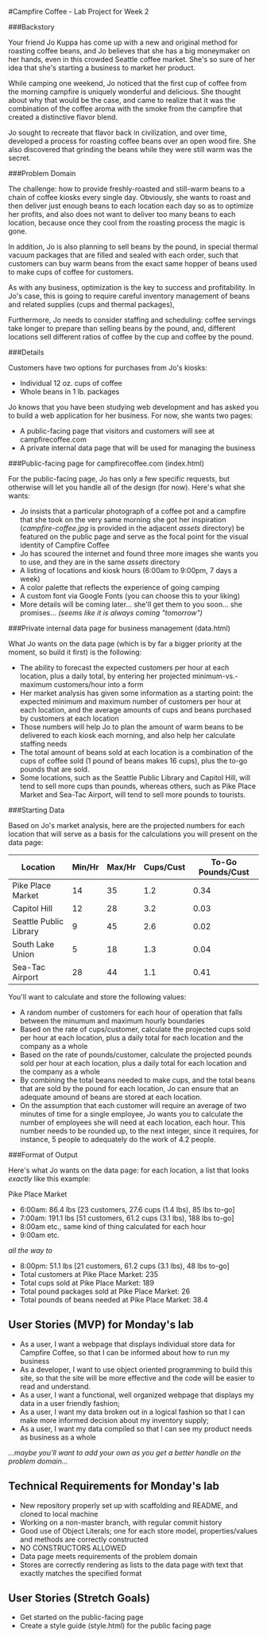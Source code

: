#Campfire Coffee - Lab Project for Week 2

###Backstory

Your friend Jo Kuppa has come up with a new and original method for roasting coffee beans, and Jo believes that she has a big moneymaker on her hands, even in this crowded Seattle coffee market. She's so sure of her idea that she's starting a business to market her product.

While camping one weekend, Jo noticed that the first cup of coffee from the morning campfire is uniquely wonderful and delicious. She thought about why that would be the case, and came to realize that it was the combination of the coffee aroma with the smoke from the campfire that created a distinctive flavor blend.

Jo sought to recreate that flavor back in civilization, and over time, developed a process for roasting coffee beans over an open wood fire.  She also discovered that grinding the beans while they were still warm was the secret.

###Problem Domain

The challenge: how to provide freshly-roasted and still-warm beans to a chain of coffee kiosks every single day. Obviously, she wants to roast and then deliver just enough beans to each location each day so as to optimize her profits, and also does not want to deliver too many beans to each location, because once they cool from the roasting process the magic is gone.

In addition, Jo is also planning to sell beans by the pound, in special thermal vacuum packages that are filled and sealed with each order, such that customers can buy warm beans from the exact same hopper of beans used to make cups of coffee for customers.

As with any business, optimization is the key to success and profitability. In Jo's case, this is going to require careful inventory management of beans and related supplies (cups and thermal packages),

Furthermore, Jo needs to consider staffing and scheduling: coffee servings take longer to prepare than selling beans by the pound, and, different locations sell different ratios of coffee by the cup and coffee by the pound.

###Details

Customers have two options for purchases from Jo's kiosks:

- Individual 12 oz. cups of coffee
- Whole beans in 1 lb. packages

Jo knows that you have been studying web development and has asked you to build a web application for her business. For now, she wants two pages:

- A public-facing page that visitors and customers will see at campfirecoffee.com
- A private internal data page that will be used for managing the business

###Public-facing page for campfirecoffee.com (index.html)

For the public-facing page, Jo has only a few specific requests, but otherwise will let you handle all of the design (for now). Here's what she wants:

- Jo insists that a particular photograph of a coffee pot and a campfire that she took on the very same morning she got her inspiration (*campfire-coffee.jpg* is provided in the adjacent *assets* directory) be featured on the public page and serve as the focal point for the visual identity of Campfire Coffee
- Jo has scoured the internet and found three more images she wants you to use, and they are in the same *assets* directory
- A listing of locations and kiosk hours (6:00am to 9:00pm, 7 days a week)
- A color palette that reflects the experience of going camping
- A custom font via Google Fonts (you can choose this to your liking)
- More details will be coming later... she'll get them to you soon... she promises... *(seems like it is always coming "tomorrow")*

###Private internal data page for business management (data.html)

What Jo wants on the data page (which is by far a bigger priority at the moment, so build it first) is the following:

- The ability to forecast the expected customers per hour at each location, plus a daily total, by entering her projected minimum-vs.-maximum customers/hour into a form
- Her market analysis has given some information as a starting point: the expected minimum and maximum number of customers per hour at each location, and the average amounts of cups and beans purchased by customers at each location
- Those numbers will help Jo to plan the amount of warm beans to be delivered to each kiosk each morning, and also help her calculate staffing needs
- The total amount of beans sold at each location is a combination of the cups of coffee sold (1 pound of beans makes 16 cups), plus the to-go pounds that are sold.
- Some locations, such as the Seattle Public Library and Capitol Hill, will tend to sell more cups than pounds, whereas others, such as Pike Place Market and Sea-Tac Airport, will tend to sell more pounds to tourists.

###Starting Data

Based on Jo's market analysis, here are the projected numbers for each location that will serve as a basis for the calculations you will present on the data page:

| Location  | Min/Hr  | Max/Hr  | Cups/Cust  | To-Go Pounds/Cust  |
|---|---|---|---|---|
| Pike Place Market  | 14  | 35  | 1.2  | 0.34  |
| Capitol Hill  | 12  | 28  | 3.2  | 0.03  |
| Seattle Public Library  | 9  | 45  | 2.6  | 0.02  |
| South Lake Union  | 5  | 18  | 1.3  | 0.04  |
| Sea-Tac Airport  | 28  | 44  | 1.1  | 0.41  |

You'll want to calculate and store the following values:

- A random number of customers for each hour of operation that falls between the minumum and maximum hourly boundaries
- Based on the rate of cups/customer, calculate the projected cups sold per hour  at each location, plus a daily total for each location and the company as a whole
- Based on the rate of pounds/customer, calculate the projected pounds sold per hour at each location, plus a daily total for each location and the company as a whole
- By combining the total beans needed to make cups, and the total beans that are sold by the pound for each location, Jo can ensure that an adequate amound of beans are stored at each location.
- On the assumption that each customer will require an average of two minutes of time for a single employee, Jo wants you to calculate the number of employees she will need at each location, each hour. This number needs to be rounded up, to the next integer, since it requires, for instance, 5 people to adequately do the work of 4.2 people.

###Format of Output

Here's what Jo wants on the data page: for each location, a list that looks *exactly* like this example:

Pike Place Market

- 6:00am: 86.4 lbs [23 customers, 27.6 cups (1.4 lbs), 85 lbs to-go]
- 7:00am: 191.1 lbs [51 customers, 61.2 cups (3.1 lbs), 188 lbs to-go]
- 8:00am etc., same kind of thing calculated for each hour
- 9:00am etc.

*all the way to*

- 8:00pm: 51.1 lbs [21 customers, 61.2 cups (3.1 lbs), 48 lbs to-go]
- Total customers at Pike Place Market: 235
- Total cups sold at Pike Place Market: 189
- Total pound packages sold at Pike Place Market: 26
- Total pounds of beans needed at Pike Place Market: 38.4

## User Stories (MVP) for Monday's lab
 - As a user, I want a webpage that displays individual store data for Campfire Coffee, so that I can be informed about how to run my business
 - As a developer, I want to use object oriented programming to build this site, so that the site will be more effective and the code will be easier to read and understand.
 - As a user, I want a functional, well organized webpage that displays my data in a user friendly fashion;
- As a user, I want my data broken out in a logical fashion so that I can make more informed decision about my inventory supply;
- As a user, I want my data compiled so that I can see my product needs as business as a whole

*...maybe you'll want to add your own as you get a better handle on the problem domain...*

## Technical Requirements for Monday's lab
 - New repository properly set up with scaffolding and README, and cloned to local machine
 - Working on a non-master branch, with regular commit history
 - Good use of Object Literals; one for each store model, properties/values and methods are correctly constructed
 - NO CONSTRUCTORS ALLOWED
 - Data page meets requirements of the problem domain
 - Stores are correctly rendering as lists to the data page with text that exactly matches the specified format

## User Stories (Stretch Goals)
- Get started on the public-facing page
- Create a style guide (style.html) for the public facing page
